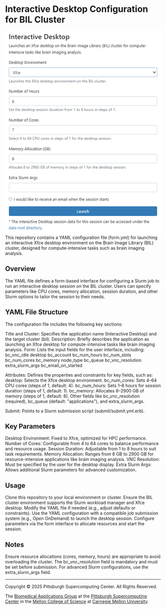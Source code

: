 # Interactive Desktop Configuration for BIL Cluster
![Screenshot](./screenshot.png)
This repository contains a YAML configuration file (form.yml) for launching an interactive Xfce desktop environment on the Brain Image Library (BIL) cluster, designed for compute-intensive tasks such as brain imaging analysis.

##  Overview
The YAML file defines a form-based interface for configuring a Slurm job to run an interactive desktop session on the BIL cluster. Users can specify parameters like CPU cores, memory allocation, session duration, and other Slurm options to tailor the session to their needs.

## YAML File Structure
The configuration file includes the following key sections:

Title and Cluster: Specifies the application name (Interactive Desktop) and the target cluster (bil).
Description: Briefly describes the application as launching an Xfce desktop for compute-intensive tasks like brain imaging analysis.
Form: Lists the input fields for the user interface, including:
bc_vnc_idle
desktop
bc_account
bc_num_hours
bc_num_slots
bc_num_cores
bc_memory
node_type
bc_queue
bc_vnc_resolution
extra_slurm_args
bc_email_on_started


Attributes: Defines the properties and constraints for key fields, such as:
desktop: Selects the Xfce desktop environment.
bc_num_cores: Sets 4–64 CPU cores (steps of 1, default: 4).
bc_num_hours: Sets 1–8 hours for session duration (steps of 1, default: 1).
bc_memory: Allocates 8–2900 GB of memory (steps of 1, default: 8).
Other fields like bc_vnc_resolution (required), bc_queue (default: "applications"), and extra_slurm_args.

Submit: Points to a Slurm submission script (submit/submit.yml.erb).

## Key Parameters

Desktop Environment: Fixed to Xfce, optimized for HPC performance.
Number of Cores: Configurable from 4 to 64 cores to balance performance and resource usage.
Session Duration: Adjustable from 1 to 8 hours to suit task requirements.
Memory Allocation: Ranges from 8 GB to 2900 GB for resource-intensive applications like brain imaging analysis.
VNC Resolution: Must be specified by the user for the desktop display.
Extra Slurm Args: Allows additional Slurm parameters for advanced customization.

## Usage

Clone this repository to your local environment or cluster.
Ensure the BIL cluster environment supports the Slurm workload manager and Xfce desktop.
Modify the YAML file if needed (e.g., adjust defaults or constraints).
Use the YAML configuration with a compatible job submission system (e.g., Open OnDemand) to launch the desktop session.
Configure parameters via the form interface to allocate resources and start the session.

## Notes

Ensure resource allocations (cores, memory, hours) are appropriate to avoid overloading the cluster.
The bc_vnc_resolution field is mandatory and must be set before submission.
For advanced Slurm configurations, use the extra_slurm_args field.

---
Copyright © 2025 Pittsburgh Supercomputing Center. All Rights Reserved.

The [Biomedical Applications Group](https://www.psc.edu/biomedical-applications/) at the [Pittsburgh Supercomputing Center](http://www.psc.edu) in the [Mellon College of Science](https://www.cmu.edu/mcs/) at [Carnegie Mellon University](http://www.cmu.edu).
